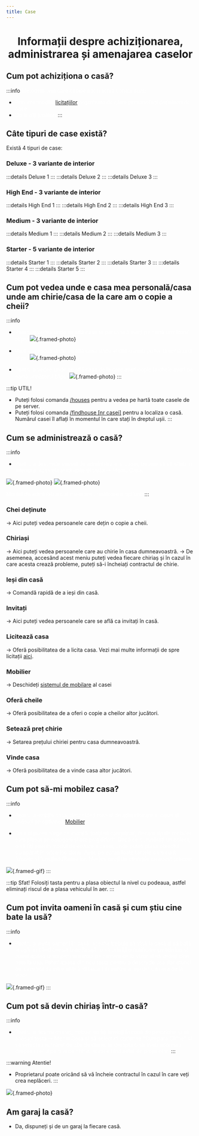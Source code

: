```yaml
---
title: Case
---
```

<script setup> 
    import KeyIcon from '../.vitepress/components/KeyIcon.vue'
    import Videos from '../.vitepress/components//Videos.vue';
</script>


# <span class="title-font"><center>Informații despre achiziționarea, administrarea și amenajarea caselor</center></span>

## <span class="header-font">Cum pot achiziționa o casă?</span>

:::info
<span style="color:white">Metodele prin care casele pot fi achiziționate sunt:</span>

- <span style="color:white">Prin intermediul [licitațiilor](auction) organizate de către primărie/alți deținători de case</span>
- <span style="color:white">De la alți jucători</span>
:::

## <span class="header-font">Câte tipuri de case există?</span>

Există 4 tipuri de case:

### <span class="header-font">Deluxe - 3 variante de interior</span>
:::details Deluxe 1
<Videos video-source="https://www.youtube.com/embed/tca-nWpFumY" />
:::
:::details Deluxe 2
<Videos video-source="https://www.youtube.com/embed/MxnzA3P04J8" />
:::
:::details Deluxe 3
<Videos video-source="https://www.youtube.com/embed/8DwWMp7br7I" />
:::
### <span class="header-font">High End - 3 variante de interior</span>
:::details High End 1
<Videos video-source="https://www.youtube.com/embed/dVxzqqn3UdI" />
:::
:::details High End 2
<Videos video-source="https://www.youtube.com/embed/L9nothSCLi0" />
:::
:::details High End 3
<Videos video-source="https://www.youtube.com/embed/VB8wfS_gCMY" />
:::
### <span class="header-font">Medium - 3 variante de interior</span>
:::details Medium 1
<Videos video-source="https://www.youtube.com/embed/FxYGIEaC6X0" />
:::
:::details Medium 2
<Videos video-source="https://www.youtube.com/embed/5Z-l5FlQhtE" />
:::
:::details Medium 3
<Videos video-source="https://www.youtube.com/embed/98p-Vj1BLSo" />
:::
### <span class="header-font">Starter - 5 variante de interior</span>
:::details Starter 1
<Videos video-source="https://www.youtube.com/embed/7O3rrFzicFc" />
:::
:::details Starter 2
<Videos video-source="https://www.youtube.com/embed/1TsxjuVpQ9w" />
:::
:::details Starter 3
<Videos video-source="https://www.youtube.com/embed/EwlurOUxigU" />
:::
:::details Starter 4
<Videos video-source="https://www.youtube.com/embed/4grnTVC_9qA" />
:::
:::details Starter 5
<Videos video-source="https://www.youtube.com/embed/vvNNkpJPY44" />
:::

## <span class="header-font">Cum pot vedea unde e casa mea personală/casa unde am chirie/casa de la care am o copie a cheii?</span>

:::info
- <span style="color:white">Pentru a vedea unde se află casa ta personală aveți pe hartă următorul blips:</span>
![](https://i.imgur.com/x101KQM.png){.framed-photo}

- <span style="color:white">Pentru a vedea unde se află casa unde ai chirie aveți pe hartă următorul blips:</span>
![](https://i.imgur.com/q490CkC.png){.framed-photo}

- <span style="color:white">Pentru a vedea unde se află casa de la care aveți copie la cheie aveți pe hartă următorul blips:</span>
![](https://i.imgur.com/W8BZwkZ.png){.framed-photo}
:::

:::tip UTIL!
- Puteți folosi comanda [/houses](/informatii/comenzi#houses) pentru a vedea pe hartă toate casele de pe server.
- Puteți folosi comanda [/findhouse [nr casei]](/informatii/comenzi#houses) pentru a localiza o casă. Numărul casei îl aflați în momentul în care stați în dreptul ușii.
:::

## <span class="header-font">Cum se administrează o casă?</span>

:::info
- <span style="color:white">Pentru a deschide meniul de administrare al casei, trebuie să vă aflați în interiorul acesteia și să apăsați tasta <KeyIcon keyType="k"/> -> Meniu Casa.</span>

![](https://i.imgur.com/IIg1K1P.png){.framed-photo}
![](https://i.imgur.com/WYDmIL4.png){.framed-photo}

<span style="color:white">Meniul de administrare al casei are următoarele opțiuni:</span>
:::

### <span class="header-font">Chei deținute</span>
-> Aici puteți vedea persoanele care dețin o copie a cheii.

### <span class="header-font">Chiriași</span>
-> Aici puteți vedea persoanele care au chirie în casa dumneavoastră.
-> De asemenea, accesând acest meniu puteți vedea fiecare chiriaș și în cazul în care acesta crează probleme, puteți să-i încheiați contractul de chirie.

### <span class="header-font">Ieși din casă</span>
-> Comandă rapidă de a ieși din casă.

### <span class="header-font">Invitați</span>
-> Aici puteți vedea persoanele care se află ca invitați în casă.

### <span class="header-font">Licitează casa</span>
-> Oferă posibilitatea de a licita casa. Vezi mai multe informații de spre licitații [aici](auction).

### <span class="header-font">Mobilier</span>
-> Deschideți [sistemul de mobilare](#cum-pot-sa-mi-mobilez-casa) al casei

### <span class="header-font">Oferă cheile</span>
-> Oferă posibilitatea de a oferi o copie a cheilor altor jucători.

### <span class="header-font">Setează preț chirie</span>
-> Setarea prețului chiriei pentru casa dumneavoastră.

### <span class="header-font">Vinde casa</span>
-> Oferă posibilitatea de a vinde casa altor jucători.

## <span class="header-font">Cum pot să-mi mobilez casa?</span>

:::info
- <span style="color:white">Pentru a mobila casa, deschideți meniul de administrare al casei și apăsați pe opțiunea [Mobilier](#mobilier).</span>

- <span style="color:white">De aici puteți alege ce mobilă doriți să cumpărați, fiecare tip de mobilier este plasat pe categorii și are preț diferit. După ce cumpărați un obiect, o să fiți puși în modul de editare a casei, unde puteți plasa obiectul cumpărat în orice loc doriți. Aveți pe ecran toate tastele care sunt folosite și funcționalitatea lor. Mai jos aveți un exemplu cu acest proces:</span>

![](https://i.imgur.com/b3ccfmN.gif){.framed-gif}
:::

:::tip Sfat!
Folosiți tasta <KeyIcon keyType="x"/> pentru a plasa obiectul la nivel cu podeaua, astfel eliminați riscul de a plasa vehiculul în aer.
:::

## <span class="header-font">Cum pot invita oameni în casă și cum știu cine bate la usă?</span>

:::info
- <span style="color:white">Pentru a invita oameni în casă, aceștia trebuie să vină la casă și să bată la ușă. În când cineva bate la ușă, o să primiți o notificare pe telefon și puteți apăsa tasta <KeyIcon keyType="y"/> pentru a intra pe camera de la vizor și să vedeți cine bate la ușă. Puteți apăsa din nou tasta <KeyIcon keyType="y"/> pentru a deschide ușa (iar atunci cei care vor să intre apăsând tasta <KeyIcon keyType="e"/>) și <KeyIcon keyType="esc"/> pentru a ieși din camera de la vizor.</span>

![](https://i.imgur.com/BqOHKxg.gif){.framed-gif}
:::

## <span class="header-font">Cum pot să devin chiriaș într-o casă?</span> 

:::info
- <span style="color:white">Pentru a deveni chiriaș, trebuie să fiți invitați în casă de proprietar și să apăsați tasta <KeyIcon keyType="k"/> -> Meniu Casa și să selectați opțiunea "Cumpara Chirie" și să selectați numărul de zile de chirie. În dreapta o să aveți informații despre costul pe o zi de chirie, acesta fiind setat de proprietar.</span>
:::

:::warning Atentie!
- Proprietarul poate oricând să vă încheie contractul în cazul în care veți crea neplăceri.
:::

![](https://i.imgur.com/ULYCfgq.png){.framed-photo}

## <span class="header-font">Am garaj la casă?</span>

- Da, dispuneți și de un garaj la fiecare casă.
